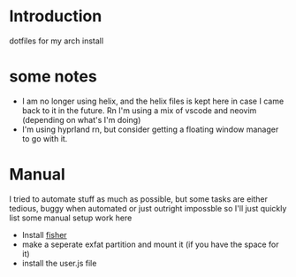 # Introduction
dotfiles for my arch install

# some notes
- I am no longer using helix, and the helix files is kept here in case I came back to it in the future. Rn I'm using a mix of vscode and neovim (depending on what's I'm doing)
- I'm using hyprland rn, but consider getting a floating window manager to go with it.

# Manual
I tried to automate stuff as much as possible, but some tasks are either tedious, buggy when automated or just outright impossble so I'll just quickly list some manual setup work here

  - Install [fisher](https://github.com/jorgebucaran/fisher) 
  - make a seperate exfat partition and mount it (if you have the space for it)
  - install the user.js file
